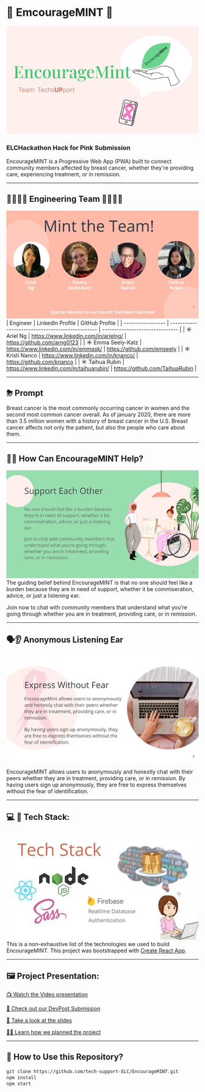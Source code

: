 # 💚 EmcourageMINT 💚

![EncourageMint1](public/slides/EncourageMint1.jpg)

### **ELCHackathon Hack for Pink Submission**

EncourageMINT is a Progressive Web App (PWA) built to connect community members affected by breast cancer, whether they're providing care, experiencing treatment, or in remission.

---

## 👩‍💻👩‍💻 Engineering Team 👩‍💻👩‍💻

![Team](public/slides/EncourageMint2.jpg)
| Engineer | LinkedIn Profile | GitHub Profile |
| ----------------- | ------------------------------------------------ | ------------------------------- |
| ☀️ Ariel Ng | https://www.linkedin.com/in/arielng/ | https://github.com/arng0123 |
| ☀️ Emma Seely-Katz | https://www.linkedin.com/in/emmask/ | https://github.com/emseely |
| ☀️ Kristi Nanco | https://www.linkedin.com/in/knanco/ | https://github.com/knanco |
| ☀️ Taihua Rubin | https://www.linkedin.com/in/taihuarubin/ | https://github.com/TaihuaRubin |

---

## ⛈ Prompt

Breast cancer is the most commonly occurring cancer in women and the second most common cancer overall. As of january 2020, there are more than 3.5 million women with a history of breast cancer in the U.S. Breast cancer affects not only the patient, but also the people who care about them.

---

## 🧚‍♀️ How Can EncourageMINT Help?

![Community](public/slides/EncourageMint3.jpg)
The guiding belief behind EncourageMINT is that no one should feel like a burden because they are in need of support, whether it be commiseration, advice, or just a listening ear.

Join now to chat with community members that understand what you’re going through whether you are in treatment, providing care, or in remission.

---

## 🗣👂 Anonymous Listening Ear

![Anonymous](public/slides/EncourageMint4.jpg)

EncourageMINT allows users to anonymously and honestly chat with their peers whether they are in treatment, providing care, or in remission. By having users sign up anonymously, they are free to express themselves without the fear of identification.

---

## 💻 🥞 Tech Stack:

![TechStack](public/slides/EncourageMint5.jpg)
This is a non-exhaustive list of the technologies we used to build EncourageMINT.
This project was bootstrapped with [Create React App](https://github.com/facebook/create-react-app).

---

## 🖼 Project Presentation:

[ 📺 Watch the Video presentation](https://www.youtube.com/watch?v=Ouzqb7u53mI&feature=emb_title)

[🦾 Check out our DevPost Submission](https://devpost.com/software/encouragemint-35p2l4)

[🍔 Take a look at the slides](https://docs.google.com/presentation/d/e/2PACX-1vS79YwMNfeZe9vYfeUxBCbXgjQJInWpkHoRqkA6rZMQpNMuVNI2QVQqedWMu-mtbPTFhPiYCCr2kqbC/pub?start=true&loop=false&delayms=3000&slide=id.g9b6d072362_5_13)

[👩‍🚒 Learn how we planned the project](https://miro.com/app/board/o9J_kmIVq7M=/)

---

## 👾 How to Use this Repository?

```shell
git clone https://github.com/tech-support-ELC/EncourageMINT.git
npm install
npm start
```
